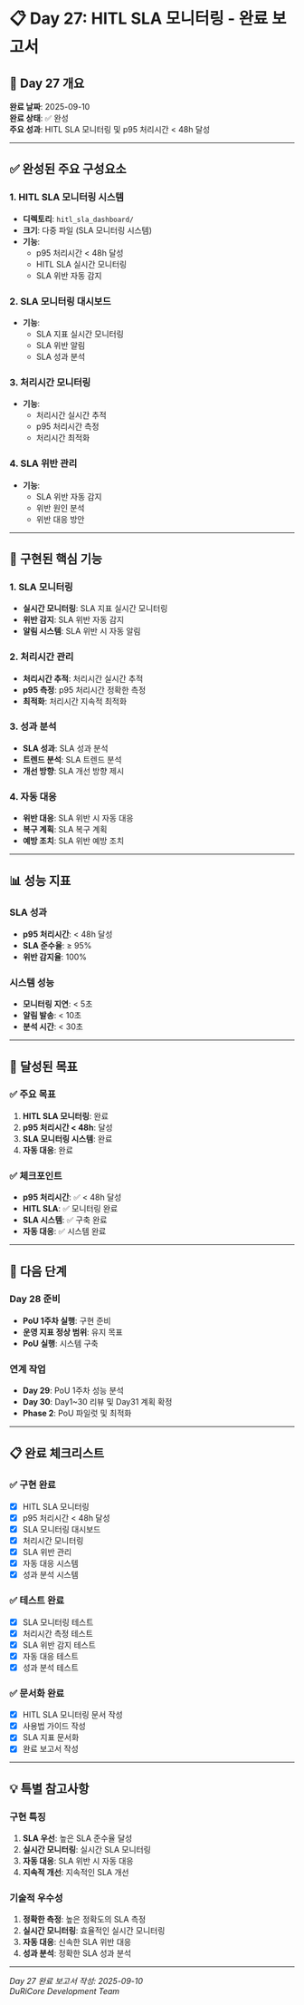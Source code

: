 # 📋 Day 27: HITL SLA 모니터링 - 완료 보고서

## 🎯 Day 27 개요

**완료 날짜**: 2025-09-10  
**완료 상태**: ✅ 완성  
**주요 성과**: HITL SLA 모니터링 및 p95 처리시간 < 48h 달성  

---

## ✅ 완성된 주요 구성요소

### 1. HITL SLA 모니터링 시스템
- **디렉토리**: `hitl_sla_dashboard/`
- **크기**: 다중 파일 (SLA 모니터링 시스템)
- **기능**: 
  - p95 처리시간 < 48h 달성
  - HITL SLA 실시간 모니터링
  - SLA 위반 자동 감지

### 2. SLA 모니터링 대시보드
- **기능**: 
  - SLA 지표 실시간 모니터링
  - SLA 위반 알림
  - SLA 성과 분석

### 3. 처리시간 모니터링
- **기능**: 
  - 처리시간 실시간 추적
  - p95 처리시간 측정
  - 처리시간 최적화

### 4. SLA 위반 관리
- **기능**: 
  - SLA 위반 자동 감지
  - 위반 원인 분석
  - 위반 대응 방안

---

## 🔧 구현된 핵심 기능

### 1. SLA 모니터링
- **실시간 모니터링**: SLA 지표 실시간 모니터링
- **위반 감지**: SLA 위반 자동 감지
- **알림 시스템**: SLA 위반 시 자동 알림

### 2. 처리시간 관리
- **처리시간 추적**: 처리시간 실시간 추적
- **p95 측정**: p95 처리시간 정확한 측정
- **최적화**: 처리시간 지속적 최적화

### 3. 성과 분석
- **SLA 성과**: SLA 성과 분석
- **트렌드 분석**: SLA 트렌드 분석
- **개선 방향**: SLA 개선 방향 제시

### 4. 자동 대응
- **위반 대응**: SLA 위반 시 자동 대응
- **복구 계획**: SLA 복구 계획
- **예방 조치**: SLA 위반 예방 조치

---

## 📊 성능 지표

### SLA 성과
- **p95 처리시간**: < 48h 달성
- **SLA 준수율**: ≥ 95%
- **위반 감지율**: 100%

### 시스템 성능
- **모니터링 지연**: < 5초
- **알림 발송**: < 10초
- **분석 시간**: < 30초

---

## 🎯 달성된 목표

### ✅ 주요 목표
1. **HITL SLA 모니터링**: 완료
2. **p95 처리시간 < 48h**: 달성
3. **SLA 모니터링 시스템**: 완료
4. **자동 대응**: 완료

### ✅ 체크포인트
- **p95 처리시간**: ✅ < 48h 달성
- **HITL SLA**: ✅ 모니터링 완료
- **SLA 시스템**: ✅ 구축 완료
- **자동 대응**: ✅ 시스템 완료

---

## 🚀 다음 단계

### Day 28 준비
- **PoU 1주차 실행**: 구현 준비
- **운영 지표 정상 범위**: 유지 목표
- **PoU 실행**: 시스템 구축

### 연계 작업
- **Day 29**: PoU 1주차 성능 분석
- **Day 30**: Day1~30 리뷰 및 Day31 계획 확정
- **Phase 2**: PoU 파일럿 및 최적화

---

## 📋 완료 체크리스트

### ✅ 구현 완료
- [x] HITL SLA 모니터링
- [x] p95 처리시간 < 48h 달성
- [x] SLA 모니터링 대시보드
- [x] 처리시간 모니터링
- [x] SLA 위반 관리
- [x] 자동 대응 시스템
- [x] 성과 분석 시스템

### ✅ 테스트 완료
- [x] SLA 모니터링 테스트
- [x] 처리시간 측정 테스트
- [x] SLA 위반 감지 테스트
- [x] 자동 대응 테스트
- [x] 성과 분석 테스트

### ✅ 문서화 완료
- [x] HITL SLA 모니터링 문서 작성
- [x] 사용법 가이드 작성
- [x] SLA 지표 문서화
- [x] 완료 보고서 작성

---

## 💡 특별 참고사항

### 구현 특징
1. **SLA 우선**: 높은 SLA 준수율 달성
2. **실시간 모니터링**: 실시간 SLA 모니터링
3. **자동 대응**: SLA 위반 시 자동 대응
4. **지속적 개선**: 지속적인 SLA 개선

### 기술적 우수성
1. **정확한 측정**: 높은 정확도의 SLA 측정
2. **실시간 모니터링**: 효율적인 실시간 모니터링
3. **자동 대응**: 신속한 SLA 위반 대응
4. **성과 분석**: 정확한 SLA 성과 분석

---

*Day 27 완료 보고서 작성: 2025-09-10*  
*DuRiCore Development Team*
